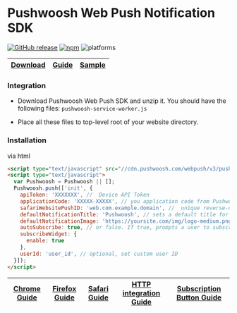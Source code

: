 Pushwoosh Web Push Notification SDK
=========================

[![GitHub release](https://img.shields.io/github/release/Pushwoosh/web-push-notifications.svg)](https://github.com/Pushwoosh/web-push-notifications/releases)
[![npm](https://img.shields.io/npm/v/web-push-notifications.svg)](https://www.npmjs.com/package/web-push-notifications)
![platforms](https://img.shields.io/badge/platforms-Chrome%20%7C%20Firefox%20%7C%20Safari-green.svg)


| [Download](https://cdn.pushwoosh.com/webpush/v3/PushwooshWebSDKFiles.zip) | [Guide](https://www.pushwoosh.com/docs/web-push-sdk-30) | [Sample](https://github.com/Pushwoosh/web-push-notifications-sample) |
| ------------------------------------------------------------------------- | ------------------------------------------------------- | -------------------------------------------------------------------- |


### Integration
- Download Pushwoosh Web Push SDK and unzip it. You should have the following files: `pushwoosh-service-worker.js`

- Place all these files to top-level root of your website directory.

### Installation

via html
```html
<script type="text/javascript" src="//cdn.pushwoosh.com/webpush/v3/pushwoosh-web-notifications.js" async></script>
<script type="text/javascript">
  var Pushwoosh = Pushwoosh || [];
  Pushwoosh.push(['init', {
    apiToken: 'XXXXXXX', //  Device API Token
    applicationCode: 'XXXXX-XXXXX', // you application code from Pushwoosh Control Panel
    safariWebsitePushID: 'web.com.example.domain', //  unique reverse-domain string, obtained in you Apple Developer Portal. Only needed if you send push notifications to Safari browser
    defaultNotificationTitle: 'Pushwoosh', // sets a default title for push notifications
    defaultNotificationImage: 'https://yoursite.com/img/logo-medium.png', // URL to custom custom notification image
    autoSubscribe: true, // or false. If true, prompts a user to subscribe for pushes upon SDK initialization
    subscribeWidget: {
      enable: true
    },
    userId: 'user_id', // optional, set custom user ID
  }]);
</script>
```

| [Chrome Guide](https://www.pushwoosh.com/docs/chrome-web-push) | [Firefox Guide](https://www.pushwoosh.com/docs/firefox-web-push) | [Safari Guide](https://www.pushwoosh.com/docs/safari-website-notifications) | [HTTP integration Guide](https://www.pushwoosh.com/docs/chrome-web-push-for-http-websites) | [Subscription Button Guide](https://www.pushwoosh.com/v1.0/docs/push-subscription-button) |
| -------------------------------------------------------------- | ---------------------------------------------------------------- | --------------------------------------------------------------------------- | ------------------------------------------------------------------------------------------ | ----------------------------------------------------------------------------------------- |


